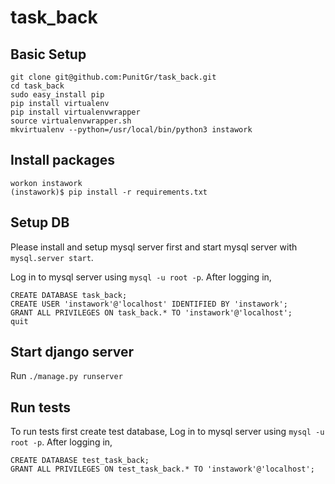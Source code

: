 # task_back

## Basic Setup
```
git clone git@github.com:PunitGr/task_back.git
cd task_back
sudo easy_install pip
pip install virtualenv
pip install virtualenvwrapper
source virtualenvwrapper.sh
mkvirtualenv --python=/usr/local/bin/python3 instawork
```

## Install packages
```
workon instawork
(instawork)$ pip install -r requirements.txt
```

## Setup DB

Please install and setup mysql server first and start mysql server with `mysql.server start`.

Log in to mysql server using `mysql -u root -p`. After logging in,

```
CREATE DATABASE task_back;
CREATE USER 'instawork'@'localhost' IDENTIFIED BY 'instawork';
GRANT ALL PRIVILEGES ON task_back.* TO 'instawork'@'localhost';
quit
```

## Start django server
Run `./manage.py runserver`

## Run tests
To run tests first create test database,
Log in to mysql server using `mysql -u root -p`. After logging in,

```
CREATE DATABASE test_task_back;
GRANT ALL PRIVILEGES ON test_task_back.* TO 'instawork'@'localhost';
```
